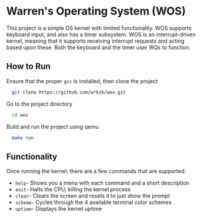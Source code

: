 
# Warren's Operating System (WOS)

This project is a simple OS kernel with limited functionality. WOS supports keyboard input, and also has a timer subsystem. WOS is an interrupt-driven kernel, meaning that it supports receiving interrupt requests and acting based upon these. Both the keyboard and the timer user IRQs to function.

## How to Run



Ensure that the proper `gcc` is installed, then clone the project

```bash
  git clone https://github.com/wrkzk/wos.git
```

Go to the project directory

```bash
  cd wos
```

Build and run the project using qemu

```bash
  make run
```


## Functionality

Once running the kernel, there are a few commands that are supported:
- `help`- Shows you a menu with each command and a short description
- `exit`- Halts the CPU, killing the kernel process
- `clear`- Clears the screen and resets it to just show the prompt
- `scheme`- Cycles through the 4 available terminal color schemes
- `uptime`- Displays the kernel uptime